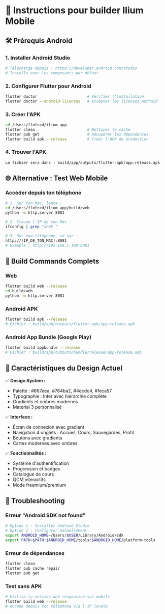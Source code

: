 # 📱 Instructions pour builder Ilium Mobile

## 🛠️ Prérequis Android

### 1. Installer Android Studio
```bash
# Télécharge depuis : https://developer.android.com/studio
# Installe avec les composants par défaut
```

### 2. Configurer Flutter pour Android
```bash
flutter doctor                      # Vérifier l'installation
flutter doctor --android-licenses   # Accepter les licences Android
```

### 3. Créer l'APK
```bash
cd /Users/flofrcd/ilium_app
flutter clean                       # Nettoyer le cache
flutter pub get                     # Récupérer les dépendances
flutter build apk --release         # Créer l'APK de production
```

### 4. Trouver l'APK
```
Le fichier sera dans : build/app/outputs/flutter-apk/app-release.apk
```

## 🌐 Alternative : Test Web Mobile

### Accéder depuis ton téléphone
```bash
# 1. Sur ton Mac, lance :
cd /Users/flofrcd/ilium_app/build/web
python -m http.server 8081

# 2. Trouve l'IP de ton Mac :
ifconfig | grep "inet "

# 3. Sur ton téléphone, va sur :
http://[IP_DE_TON_MAC]:8081
# Exemple : http://192.168.1.100:8081
```

## 🚀 Build Commands Complets

### Web
```bash
flutter build web --release
cd build/web
python -m http.server 8081
```

### Android APK
```bash
flutter build apk --release
# Fichier : build/app/outputs/flutter-apk/app-release.apk
```

### Android App Bundle (Google Play)
```bash
flutter build appbundle --release
# Fichier : build/app/outputs/bundle/release/app-release.aab
```

## 🎨 Caractéristiques du Design Actuel

✅ **Design System :**
- Palette : #667eea, #764ba2, #4ecdc4, #feca57
- Typographie : Inter avec hiérarchie complète
- Gradients et ombres modernes
- Material 3 personnalisé

✅ **Interface :**
- Écran de connexion avec gradient
- Navigation 4 onglets : Accueil, Cours, Sauvegardes, Profil  
- Boutons avec gradients
- Cartes modernes avec ombres

✅ **Fonctionnalités :**
- Système d'authentification
- Progression et badges
- Catalogue de cours
- QCM interactifs
- Mode freemium/premium

## 🐛 Troubleshooting

### Erreur "Android SDK not found"
```bash
# Option 1 : Installer Android Studio
# Option 2 : Configurer manuellement
export ANDROID_HOME=/Users/$USER/Library/Android/sdk
export PATH=$PATH:$ANDROID_HOME/tools:$ANDROID_HOME/platform-tools
```

### Erreur de dépendances
```bash
flutter clean
flutter pub cache repair
flutter pub get
```

### Test sans APK
```bash
# Utilise la version web responsive sur mobile
flutter build web --release
# Accède depuis ton téléphone via l'IP locale
```